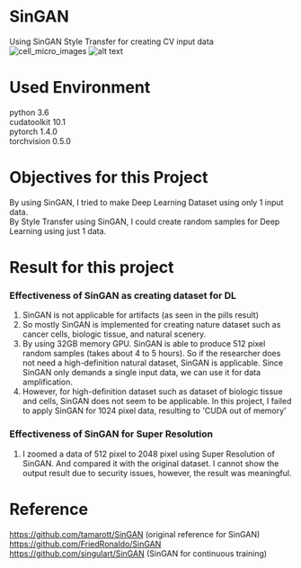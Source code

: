 # SinGAN
Using SinGAN Style Transfer for creating CV input data   
![cell_micro_images](https://user-images.githubusercontent.com/49232148/87889295-dc9fe800-ca6b-11ea-95fb-034c81078e8b.jpg)
![alt text](https://user-images.githubusercontent.com/49232148/87865634-dac61e00-c9b2-11ea-9c53-fa2be96acf8c.jpg)   


# Used Environment   
python 3.6   
cudatoolkit 10.1   
pytorch 1.4.0   
torchvision 0.5.0


# Objectives for this Project  
By using SinGAN, I tried to make Deep Learning Dataset using only 1 input data.   
By Style Transfer using SinGAN, I could create random samples for Deep Learning using just 1 data.   


# Result for this project
### Effectiveness of SinGAN as creating dataset for DL   
  1) SinGAN is not applicable for artifacts (as seen in the pills result)   
  2) So mostly SinGAN is implemented for creating nature dataset such as cancer cells, biologic tissue, and natural scenery.   
  3) By using 32GB memory GPU. SinGAN is able to produce 512 pixel random samples (takes about 4 to 5 hours). So if the researcher does not need a high-definition natural dataset, SinGAN is applicable. Since SinGAN only demands a single input data, we can use it for data amplification.   
  4) However, for high-definition dataset such as dataset of biologic tissue and cells, SinGAN does not seem to be applicable. In this project, I failed to apply SinGAN for 1024 pixel data, resulting to 'CUDA out of memory'    
 
### Effectiveness of SinGAN for Super Resolution   
  1) I zoomed a data of 512 pixel to 2048 pixel using Super Resolution of SinGAN. And compared it with the original dataset. I cannot show the output result due to security issues, however, the result was meaningful.      




# Reference   
https://github.com/tamarott/SinGAN (original reference for SinGAN)   
https://github.com/FriedRonaldo/SinGAN   
https://github.com/singulart/SinGAN (SinGAN for continuous training)    
